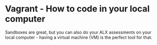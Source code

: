 # Vagrant - How to code in your local computer
Sandboxes are great, but you can also do your ALX assessments on your local computer - having a virtual machine (VM) is the perfect tool for that.
